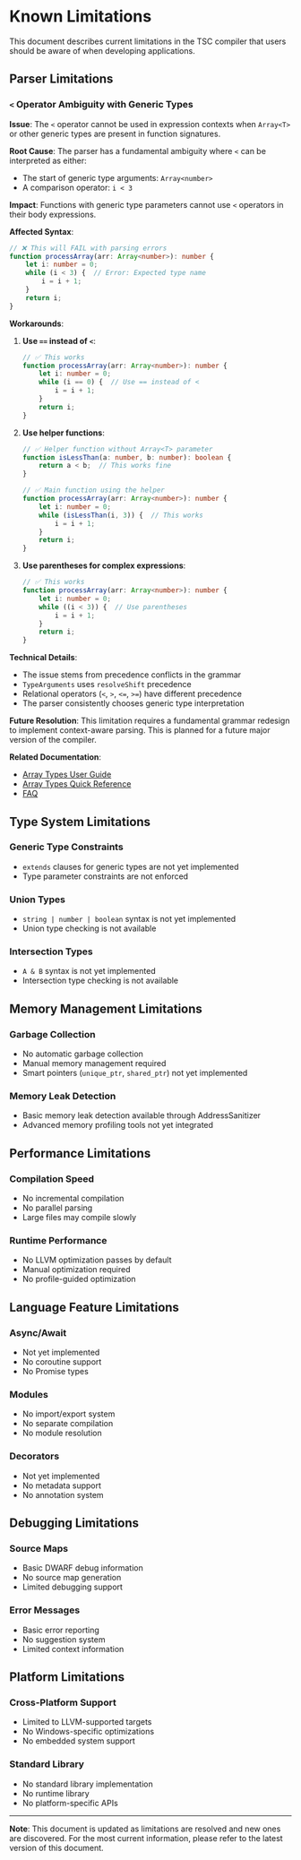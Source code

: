 # Known Limitations

This document describes current limitations in the TSC compiler that users should be aware of when developing
applications.

## Parser Limitations

### `<` Operator Ambiguity with Generic Types

**Issue**: The `<` operator cannot be used in expression contexts when `Array<T>` or other generic types are present in
function signatures.

**Root Cause**: The parser has a fundamental ambiguity where `<` can be interpreted as either:

- The start of generic type arguments: `Array<number>`
- A comparison operator: `i < 3`

**Impact**: Functions with generic type parameters cannot use `<` operators in their body expressions.

**Affected Syntax**:

```typescript
// ❌ This will FAIL with parsing errors
function processArray(arr: Array<number>): number {
    let i: number = 0;
    while (i < 3) {  // Error: Expected type name
        i = i + 1;
    }
    return i;
}
```

**Workarounds**:

1. **Use `==` instead of `<`**:
   ```typescript
   // ✅ This works
   function processArray(arr: Array<number>): number {
       let i: number = 0;
       while (i == 0) {  // Use == instead of <
           i = i + 1;
       }
       return i;
   }
   ```

2. **Use helper functions**:
   ```typescript
   // ✅ Helper function without Array<T> parameter
   function isLessThan(a: number, b: number): boolean {
       return a < b;  // This works fine
   }
   
   // ✅ Main function using the helper
   function processArray(arr: Array<number>): number {
       let i: number = 0;
       while (isLessThan(i, 3)) {  // This works
           i = i + 1;
       }
       return i;
   }
   ```

3. **Use parentheses for complex expressions**:
   ```typescript
   // ✅ This works
   function processArray(arr: Array<number>): number {
       let i: number = 0;
       while ((i < 3)) {  // Use parentheses
           i = i + 1;
       }
       return i;
   }
   ```

**Technical Details**:

- The issue stems from precedence conflicts in the grammar
- `TypeArguments` uses `resolveShift` precedence
- Relational operators (`<`, `>`, `<=`, `>=`) have different precedence
- The parser consistently chooses generic type interpretation

**Future Resolution**:
This limitation requires a fundamental grammar redesign to implement context-aware parsing. This is planned for a future
major version of the compiler.

**Related Documentation**:

- [Array Types User Guide](ARRAY_TYPES_USER_GUIDE.md)
- [Array Types Quick Reference](ARRAY_TYPES_QUICK_REFERENCE.md)
- [FAQ](FAQ.md)

## Type System Limitations

### Generic Type Constraints

- `extends` clauses for generic types are not yet implemented
- Type parameter constraints are not enforced

### Union Types

- `string | number | boolean` syntax is not yet implemented
- Union type checking is not available

### Intersection Types

- `A & B` syntax is not yet implemented
- Intersection type checking is not available

## Memory Management Limitations

### Garbage Collection

- No automatic garbage collection
- Manual memory management required
- Smart pointers (`unique_ptr`, `shared_ptr`) not yet implemented

### Memory Leak Detection

- Basic memory leak detection available through AddressSanitizer
- Advanced memory profiling tools not yet integrated

## Performance Limitations

### Compilation Speed

- No incremental compilation
- No parallel parsing
- Large files may compile slowly

### Runtime Performance

- No LLVM optimization passes by default
- Manual optimization required
- No profile-guided optimization

## Language Feature Limitations

### Async/Await

- Not yet implemented
- No coroutine support
- No Promise types

### Modules

- No import/export system
- No separate compilation
- No module resolution

### Decorators

- Not yet implemented
- No metadata support
- No annotation system

## Debugging Limitations

### Source Maps

- Basic DWARF debug information
- No source map generation
- Limited debugging support

### Error Messages

- Basic error reporting
- No suggestion system
- Limited context information

## Platform Limitations

### Cross-Platform Support

- Limited to LLVM-supported targets
- No Windows-specific optimizations
- No embedded system support

### Standard Library

- No standard library implementation
- No runtime library
- No platform-specific APIs

---

**Note**: This document is updated as limitations are resolved and new ones are discovered. For the most current
information, please refer to the latest version of this document.